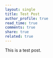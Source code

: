 ```yaml
---
layout: single
title: Test Post
author_profile: true
read_time: true
comments: true
share: true
related: true
---
```


This is a test post.
